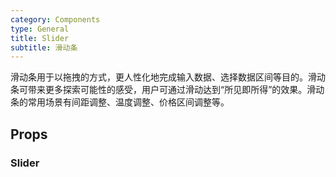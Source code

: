 ```yaml
---
category: Components
type: General
title: Slider
subtitle: 滑动条
---
```


滑动条用于以拖拽的方式，更人性化地完成输入数据、选择数据区间等目的。滑动条可带来更多探索可能性的感受，用户可通过滑动达到“所见即所得”的效果。滑动条的常用场景有间距调整、温度调整、价格区间调整等。

## Props
### Slider